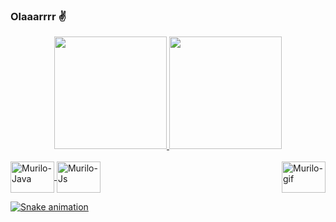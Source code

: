### Olaaarrrr ✌️ 

<div align="center">
  <a href="https://github.com/cmurilosan">
  <img height="180em" src="https://github-readme-stats.vercel.app/api?username=cmurilosan&show_icons=true&theme=github_dark&include_all_commits=true&count_private=true"/>
  <img height="180em" src="https://github-readme-stats.vercel.app/api/top-langs/?username=cmurilosan&layout=compact&langs_count=7&theme=github_dark"/>
</div>
<div style="display: inline_block"><br>
  <img align="center" alt="Murilo-Java" height="50" width="70" src="https://cdn.jsdelivr.net/gh/devicons/devicon/icons/java/java-original.svg">
  <img align="center" alt="Murilo-Js" height="50" width="70" src="https://cdn.jsdelivr.net/gh/devicons/devicon/icons/javascript/javascript-original.svg">
  <img align="right" alt="Murilo-gif" height="50" width="70" src="http://i0.kym-cdn.com/photos/images/newsfeed/000/363/814/eb7.gif">
</div>
  
![Snake animation](https://github.com/cmurilosan/cmurilosan/blob/output/github-contribution-grid-snake.svg)
